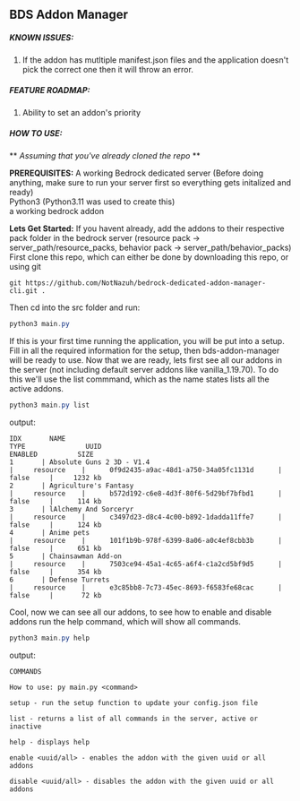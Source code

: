 ## BDS Addon Manager

##### KNOWN ISSUES:
1. If the addon has mutltiple manifest.json files and the application doesn't pick the correct one then it will throw an error.

##### FEATURE ROADMAP:
1. Ability to set an addon's priority

##### HOW TO USE:
** _Assuming that you've already cloned the repo_ **

**PREREQUISITES:**
A working Bedrock dedicated server (Before doing anything, make sure to run your server first so everything gets initalized and ready) <br/>
Python3 (Python3.11 was used to create this)<br/>
a working bedrock addon<br/>

**Lets Get Started:**
If you havent already, add the addons to their respective pack folder in the bedrock server (resource pack -> server_path/resource_packs, behavior pack -> server_path/behavior_packs)  
First clone this repo, which can either be done by downloading this repo, or using git  
```git
git https://github.com/NotNazuh/bedrock-dedicated-addon-manager-cli.git .
```
Then cd into the src folder and run:
```powershell
python3 main.py
```
If this is your first time running the application, you will be put into a setup.
Fill in all the required information for the setup, then bds-addon-manager will be ready to use.
Now that we are ready, lets first see all our addons in the server (not including default server addons like vanilla_1.19.70).
To do this we'll use the list commmand, which as the name states lists all the active addons.
```powershell
python3 main.py list
```
output:
```
IDX       NAME                                                               TYPE               UUID                                            ENABLED          SIZE
1       | Absolute Guns 2 3D - V1.4                                    |     resource    |      0f9d2435-a9ac-48d1-a750-34a05fc1131d      |      false     |     1232 kb
2       | Agriculture's Fantasy                                        |     resource    |      b572d192-c6e8-4d3f-80f6-5d29bf7bfbd1      |      false     |      114 kb
3       | lAlchemy And Sorceryr                                        |     resource    |      c3497d23-d8c4-4c00-b892-1dadda11ffe7      |      false     |      124 kb
4       | Anime pets                                                   |     resource    |      101f1b9b-978f-6399-8a06-a0c4ef8cbb3b      |      false     |      651 kb
5       | Chainsawman Add-on                                           |     resource    |      7503ce94-45a1-4c65-a6f4-c1a2cd5bf9d5      |      false     |      354 kb
6       | Defense Turrets                                              |     resource    |      e3c85bb8-7c73-45ec-8693-f6583fe68cac      |      false     |       72 kb
```

Cool, now we can see all our addons, to see how to enable and disable addons run the help command, which will show all commands.  
```powershell
python3 main.py help
```
output:
```
COMMANDS

How to use: py main.py <command>

setup - run the setup function to update your config.json file

list - returns a list of all commands in the server, active or inactive

help - displays help

enable <uuid/all> - enables the addon with the given uuid or all addons

disable <uuid/all> - disables the addon with the given uuid or all addons
```
